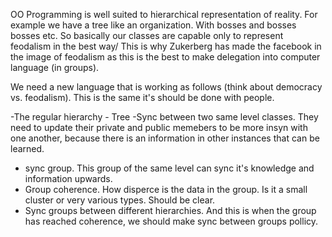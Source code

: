 OO Programming is well suited to hierarchical representation of reality. For example we have a tree like an organization. With bosses and bosses bosses etc. So basically our classes are capable only to represent feodalism in the best way/ This is why Zukerberg has made the facebook in the image of feodalism as this is the best to make delegation into computer language (in groups). 

We need a new language that is working as follows (think about democracy vs. feodalism). This is the same it's should be done with people. 

-The regular hierarchy - Tree
-Sync between two same level classes. They need to update their private and public memebers to be more insyn with one another, because there is an information in other instances that can be learned. 
- sync group. This group of the same level can sync it's knowledge and information upwards. 
- Group coherence. How disperce is the data in the group. Is it a small cluster or very various types. Should be clear. 
- Sync groups between different hierarchies. And this is when the group has reached coherence, we should make sync between groups pollicy. 


